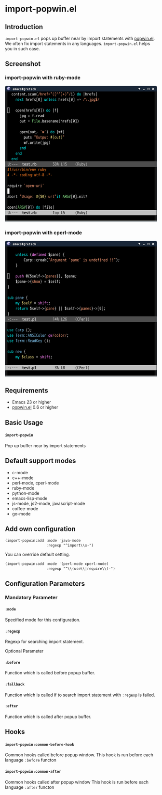 # import-popwin.el

## Introduction
`import-popwin.el` pops up buffer near by import statements with [popwin.el](https://github.com/m2ym/popwin-el).
We often fix import statements in any languages. `import-popwin.el` helps you in such case.


## Screenshot

### import-popwin with ruby-mode
![import-popwin-ruby](image/import-popwin-ruby.png)

### import-popwin with cperl-mode
![import-popwin-perl](image/import-popwin-perl.png)


## Requirements

* Emacs 23 or higher
* [popwin.el](https://github.com/m2ym/popwin-el) 0.6 or higher


## Basic Usage

#### `import-popwin`

Pop up buffer near by import statements


## Default support modes

* c-mode
* c++-mode
* perl-mode, cperl-mode
* ruby-mode
* python-mode
* emacs-lisp-mode
* js-mode, js2-mode, javascript-mode
* coffee-mode
* go-mode


## Add own configuration

```elisp
(import-popwin:add :mode 'java-mode
                   :regexp "^import\\s-")
```

You can override default setting.

```elisp
(import-popwin:add :mode '(perl-mode cperl-mode)
                   :regexp "^\\(use\\|require\\)-")
```

## Configuration Parameters

### Mandatory Parameter

#### `:mode`

Specified mode for this configuration.

#### `:regexp`

Regexp for searching import statement.

Optional Parameter

#### `:before`

Function which is called before popup buffer.

#### `:fallback`

Function which is called if to search import statement with `:regexp` is failed.

#### `:after`

Function which is called after popup buffer.


## Hooks

#### `import-popwin:common-before-hook`

Common hooks called before popup window.
This hook is run before each language `:before` functon

#### `import-popwin:common-after`

Common hooks called after popup window
This hook is run before each language `:after` functon
